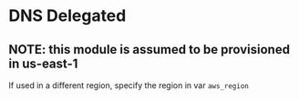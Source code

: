 # DNS Delegated

## NOTE: this module is assumed to be provisioned in us-east-1

If used in a different region, specify the region in var `aws_region`
